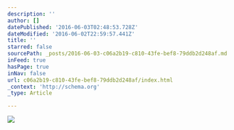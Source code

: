 ```yaml
---
description: ''
author: []
datePublished: '2016-06-03T02:48:53.728Z'
dateModified: '2016-06-02T22:59:57.441Z'
title: ''
starred: false
sourcePath: _posts/2016-06-03-c06a2b19-c810-43fe-bef8-79ddb2d248af.md
inFeed: true
hasPage: true
inNav: false
url: c06a2b19-c810-43fe-bef8-79ddb2d248af/index.html
_context: 'http://schema.org'
_type: Article

---
```

![](https://the-grid-user-content.s3-us-west-2.amazonaws.com/cce3f7e7-0343-4e90-b1e9-e1e3d5538a31.gif)